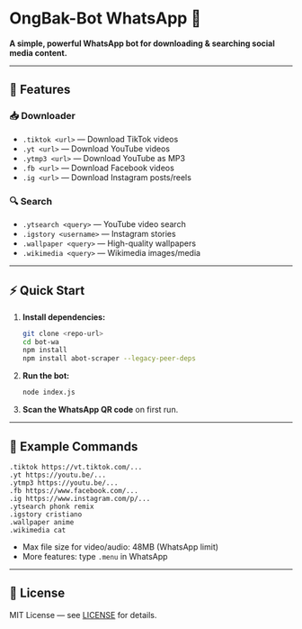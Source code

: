 # OngBak-Bot WhatsApp 🤖

**A simple, powerful WhatsApp bot for downloading & searching social media content.**

---

## 🚀 Features

### 📥 Downloader
- `.tiktok <url>` — Download TikTok videos
- `.yt <url>` — Download YouTube videos
- `.ytmp3 <url>` — Download YouTube as MP3
- `.fb <url>` — Download Facebook videos
- `.ig <url>` — Download Instagram posts/reels

### 🔍 Search
- `.ytsearch <query>` — YouTube video search
- `.igstory <username>` — Instagram stories
- `.wallpaper <query>` — High-quality wallpapers
- `.wikimedia <query>` — Wikimedia images/media

---

## ⚡️ Quick Start

1. **Install dependencies:**
   ```bash
   git clone <repo-url>
   cd bot-wa
   npm install
   npm install abot-scraper --legacy-peer-deps
   ```
2. **Run the bot:**
   ```bash
   node index.js
   ```
3. **Scan the WhatsApp QR code** on first run.

---

## 💬 Example Commands
```
.tiktok https://vt.tiktok.com/...
.yt https://youtu.be/...
.ytmp3 https://youtu.be/...
.fb https://www.facebook.com/...
.ig https://www.instagram.com/p/...
.ytsearch phonk remix
.igstory cristiano
.wallpaper anime
.wikimedia cat
```

- Max file size for video/audio: 48MB (WhatsApp limit)
- More features: type `.menu` in WhatsApp

---

## 📄 License

MIT License — see [LICENSE](LICENSE) for details. 